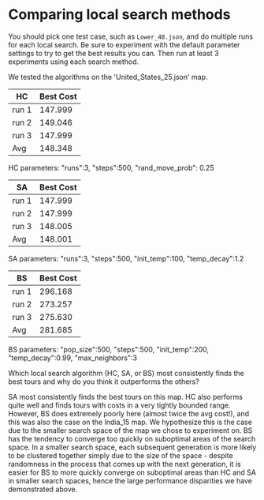 # Comparing local search methods

You should pick one test case, such as `Lower_48.json`, and do multiple runs for each local search. Be sure to experiment with the default parameter settings to try to get the best results you can.  Then run at least 3 experiments using each search method.

We tested the algorithms on the 'United_States_25.json' map.

| HC     | Best Cost |
| ------ | --------- |
| run 1  |  147.999  |
| run 2  |  149.046  |
| run 3  |  147.999  |
| Avg    |  148.348  |

HC parameters:    "runs":3,
                  "steps":500,
                  "rand_move_prob": 0.25

| SA     | Best Cost |
| ------ | --------- |
| run 1  |  147.999  |
| run 2  |  147.999  |
| run 3  |  148.005  |
| Avg    |  148.001  |

SA parameters:      "runs":3,
                    "steps":500,
                    "init_temp":100,
                    "temp_decay":1.2

| BS     | Best Cost |
| ------ | --------- |
| run 1  |  296.168  |
| run 2  |  273.257  |
| run 3  |  275.630  |
| Avg    |  281.685  |

BS parameters:  "pop_size":500,
                "steps":500,
                "init_temp":200,
                "temp_decay":0.99,
                "max_neighbors":3

Which local search algorithm (HC, SA, or BS) most consistently finds the best tours and why do you think it outperforms the others?

SA most consistently finds the best tours on this map. HC also performs quite well and finds tours with costs in a very tightly
bounded range. However, BS does extremely poorly here (almost twice the avg cost!), and this was also the case on the India_15 map. We hypothesize this is the
case due to the smaller search space of the map we chose to experiment on. BS has the tendency to converge too quickly on suboptimal areas
of the search space. In a smaller search space, each subsequent generation is more likely to be clustered together simply due to the size of
the space - despite randomness in the process that comes up with the next generation, it is easier for BS to more quickly converge on
suboptimal areas than HC and SA in smaller search spaces, hence the large performance disparities we have demonstrated above.

